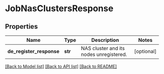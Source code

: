 # JobNasClustersResponse

## Properties
Name | Type | Description | Notes
------------ | ------------- | ------------- | -------------
**de_register_response** | **str** | NAS cluster and its nodes unregistered. | [optional] 

[[Back to Model list]](../README.md#documentation-for-models) [[Back to API list]](../README.md#documentation-for-api-endpoints) [[Back to README]](../README.md)


